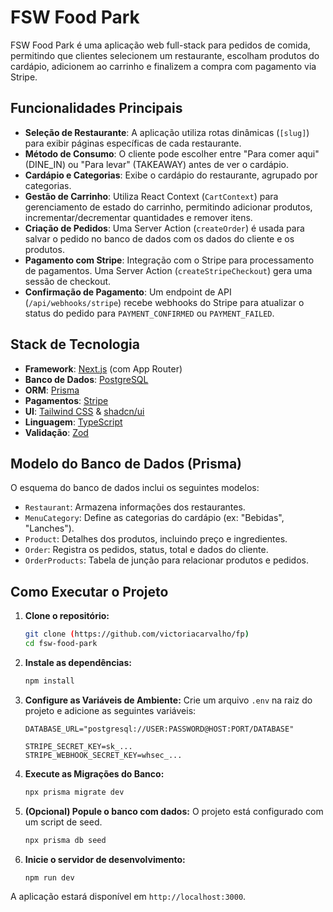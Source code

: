 # FSW Food Park

FSW Food Park é uma aplicação web full-stack para pedidos de comida, permitindo que clientes selecionem um restaurante, escolham produtos do cardápio, adicionem ao carrinho e finalizem a compra com pagamento via Stripe.

## Funcionalidades Principais

* **Seleção de Restaurante**: A aplicação utiliza rotas dinâmicas (`[slug]`) para exibir páginas específicas de cada restaurante.
* **Método de Consumo**: O cliente pode escolher entre "Para comer aqui" (DINE_IN) ou "Para levar" (TAKEAWAY) antes de ver o cardápio.
* **Cardápio e Categorias**: Exibe o cardápio do restaurante, agrupado por categorias.
* **Gestão de Carrinho**: Utiliza React Context (`CartContext`) para gerenciamento de estado do carrinho, permitindo adicionar produtos, incrementar/decrementar quantidades e remover itens.
* **Criação de Pedidos**: Uma Server Action (`createOrder`) é usada para salvar o pedido no banco de dados com os dados do cliente e os produtos.
* **Pagamento com Stripe**: Integração com o Stripe para processamento de pagamentos. Uma Server Action (`createStripeCheckout`) gera uma sessão de checkout.
* **Confirmação de Pagamento**: Um endpoint de API (`/api/webhooks/stripe`) recebe webhooks do Stripe para atualizar o status do pedido para `PAYMENT_CONFIRMED` ou `PAYMENT_FAILED`.

## Stack de Tecnologia

* **Framework**: [Next.js](https://nextjs.org/) (com App Router)
* **Banco de Dados**: [PostgreSQL](https://www.postgresql.org/)
* **ORM**: [Prisma](https://www.prisma.io/)
* **Pagamentos**: [Stripe](https://stripe.com/)
* **UI**: [Tailwind CSS](https://tailwindcss.com/) & [shadcn/ui](https://ui.shadcn.com/)
* **Linguagem**: [TypeScript](https://www.typescriptlang.org/)
* **Validação**: [Zod](https://zod.dev/)

## Modelo do Banco de Dados (Prisma)

O esquema do banco de dados inclui os seguintes modelos:
* `Restaurant`: Armazena informações dos restaurantes.
* `MenuCategory`: Define as categorias do cardápio (ex: "Bebidas", "Lanches").
* `Product`: Detalhes dos produtos, incluindo preço e ingredientes.
* `Order`: Registra os pedidos, status, total e dados do cliente.
* `OrderProducts`: Tabela de junção para relacionar produtos e pedidos.

## Como Executar o Projeto

1.  **Clone o repositório:**
    ```bash
    git clone (https://github.com/victoriacarvalho/fp)
    cd fsw-food-park
    ```

2.  **Instale as dependências:**
    ```bash
    npm install
    ```

3.  **Configure as Variáveis de Ambiente:**
    Crie um arquivo `.env` na raiz do projeto e adicione as seguintes variáveis:
    ```env
    DATABASE_URL="postgresql://USER:PASSWORD@HOST:PORT/DATABASE"
    
    STRIPE_SECRET_KEY=sk_...
    STRIPE_WEBHOOK_SECRET_KEY=whsec_...
    ```

4.  **Execute as Migrações do Banco:**
    ```bash
    npx prisma migrate dev
    ```

5.  **(Opcional) Popule o banco com dados:**
    O projeto está configurado com um script de seed.
    ```bash
    npx prisma db seed
    ```

6.  **Inicie o servidor de desenvolvimento:**
    ```bash
    npm run dev
    ```

A aplicação estará disponível em `http://localhost:3000`.
